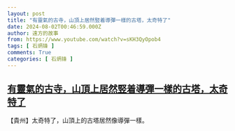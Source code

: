 ```yaml
---
layout: post
title: "有靈氣的古寺，山頂上居然竪着導彈一樣的古塔，太奇特了"
date: 2024-08-02T00:46:59.000Z
author: 遠方的故事
from: https://www.youtube.com/watch?v=sKH3QyOpob4
tags: [ 石炳锋 ]
comments: True
categories: [ 石炳锋 ]
---
```

<!--1722559619000-->
[有靈氣的古寺，山頂上居然竪着導彈一樣的古塔，太奇特了](https://www.youtube.com/watch?v=sKH3QyOpob4)
------

<div>
【貴州】太奇特了，山頂上的古塔居然像導彈一樣。
</div>
